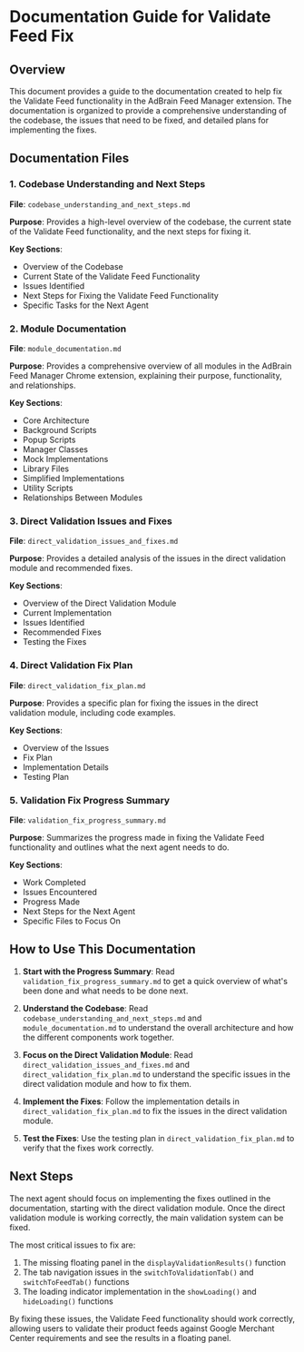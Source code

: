 # Documentation Guide for Validate Feed Fix

## Overview

This document provides a guide to the documentation created to help fix the Validate Feed functionality in the AdBrain Feed Manager extension. The documentation is organized to provide a comprehensive understanding of the codebase, the issues that need to be fixed, and detailed plans for implementing the fixes.

## Documentation Files

### 1. Codebase Understanding and Next Steps

**File**: `codebase_understanding_and_next_steps.md`

**Purpose**: Provides a high-level overview of the codebase, the current state of the Validate Feed functionality, and the next steps for fixing it.

**Key Sections**:
- Overview of the Codebase
- Current State of the Validate Feed Functionality
- Issues Identified
- Next Steps for Fixing the Validate Feed Functionality
- Specific Tasks for the Next Agent

### 2. Module Documentation

**File**: `module_documentation.md`

**Purpose**: Provides a comprehensive overview of all modules in the AdBrain Feed Manager Chrome extension, explaining their purpose, functionality, and relationships.

**Key Sections**:
- Core Architecture
- Background Scripts
- Popup Scripts
- Manager Classes
- Mock Implementations
- Library Files
- Simplified Implementations
- Utility Scripts
- Relationships Between Modules

### 3. Direct Validation Issues and Fixes

**File**: `direct_validation_issues_and_fixes.md`

**Purpose**: Provides a detailed analysis of the issues in the direct validation module and recommended fixes.

**Key Sections**:
- Overview of the Direct Validation Module
- Current Implementation
- Issues Identified
- Recommended Fixes
- Testing the Fixes

### 4. Direct Validation Fix Plan

**File**: `direct_validation_fix_plan.md`

**Purpose**: Provides a specific plan for fixing the issues in the direct validation module, including code examples.

**Key Sections**:
- Overview of the Issues
- Fix Plan
- Implementation Details
- Testing Plan

### 5. Validation Fix Progress Summary

**File**: `validation_fix_progress_summary.md`

**Purpose**: Summarizes the progress made in fixing the Validate Feed functionality and outlines what the next agent needs to do.

**Key Sections**:
- Work Completed
- Issues Encountered
- Progress Made
- Next Steps for the Next Agent
- Specific Files to Focus On

## How to Use This Documentation

1. **Start with the Progress Summary**: Read `validation_fix_progress_summary.md` to get a quick overview of what's been done and what needs to be done next.

2. **Understand the Codebase**: Read `codebase_understanding_and_next_steps.md` and `module_documentation.md` to understand the overall architecture and how the different components work together.

3. **Focus on the Direct Validation Module**: Read `direct_validation_issues_and_fixes.md` and `direct_validation_fix_plan.md` to understand the specific issues in the direct validation module and how to fix them.

4. **Implement the Fixes**: Follow the implementation details in `direct_validation_fix_plan.md` to fix the issues in the direct validation module.

5. **Test the Fixes**: Use the testing plan in `direct_validation_fix_plan.md` to verify that the fixes work correctly.

## Next Steps

The next agent should focus on implementing the fixes outlined in the documentation, starting with the direct validation module. Once the direct validation module is working correctly, the main validation system can be fixed.

The most critical issues to fix are:

1. The missing floating panel in the `displayValidationResults()` function
2. The tab navigation issues in the `switchToValidationTab()` and `switchToFeedTab()` functions
3. The loading indicator implementation in the `showLoading()` and `hideLoading()` functions

By fixing these issues, the Validate Feed functionality should work correctly, allowing users to validate their product feeds against Google Merchant Center requirements and see the results in a floating panel.